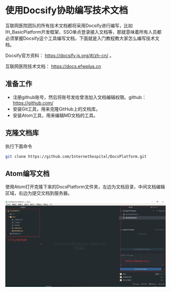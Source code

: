 # 使用Docsify协助编写技术文档

互联网医院团队的所有技术文档都将采用Docsify进行编写，比如IH_BasicPlatform开发框架、SSO单点登录接入文档等，那就意味着所有人员都必须掌握Docsify这个工具编写文档，下面就是入门教程教大家怎么编写技术文档。

Docsify官方资料： https://docsify.js.org/#/zh-cn/ 。

互联网医院技术文档： https://docs.efwplus.cn

## 准备工作

- 注册github账号，然后将账号发给曾浩加入文档编辑权限。github： https://github.com/
- 安装Git工具，用来克隆GitHub上的文档库。
- 安装Atom工具，用来编辑MD文档的工具。

## 克隆文档库

执行下面命令

```bash
git clone https://github.com/Internethospital/DocsPlatform.git
```

## Atom编写文档

使用Atom打开克隆下来的DocsPlatform文件夹，左边为文档目录，中间文档编辑区域，右边为提交文档到服务器。

![Atom](images/QQ截图20190321152928.png)
